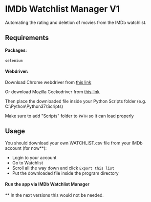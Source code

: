 # IMDb Watchlist Manager V1

Automating the rating and deletion of movies from the IMDb watchlist.

## Requirements
#### Packages:

```selenium```

#### Webdriver:

Download Chrome webdriver from [this link](https://chromedriver.chromium.org/downloads)

Or download Mozilla Geckodriver from [this link](https://github.com/mozilla/geckodriver/releases)

Then place the downloaded file inside your Python Scripts folder (e.g. C:\Python\Python37\Scripts)

Make sure to add "Scripts" folder to ```PATH``` so it can load properly

## Usage

You should download your own WATCHLIST.csv file from your IMDb account (for now**):
* Login to your account
* Go to Watchlist
* Scroll all the way down and click ```Export this list```
* Put the downloaded file inside the program directory

#### Run the app via IMDb Watchlist Manager

** In the next versions this would not be needed.